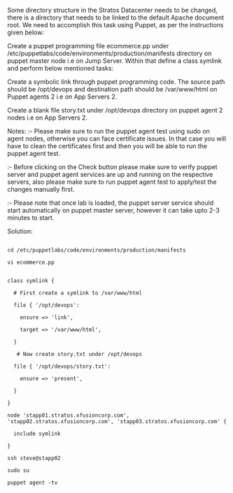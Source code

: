 Some directory structure in the Stratos Datacenter needs to be changed, there is a directory that needs to be linked to the default Apache document root. We need to accomplish this task using Puppet, as per the instructions given below:

Create a puppet programming file ecommerce.pp under /etc/puppetlabs/code/environments/production/manifests directory on puppet master node i.e on Jump Server. Within that define a class symlink and perform below mentioned tasks:

Create a symbolic link through puppet programming code. The source path should be /opt/devops and destination path should be /var/www/html on Puppet agents 2 i.e on App Servers 2.

Create a blank file story.txt under /opt/devops directory on puppet agent 2 nodes i.e on App Servers 2.

Notes: :- Please make sure to run the puppet agent test using sudo on agent nodes, otherwise you can face certificate issues. In that case you will have to clean the certificates first and then you will be able to run the puppet agent test.

:- Before clicking on the Check button please make sure to verify puppet server and puppet agent services are up and running on the respective servers, also please make sure to run puppet agent test to apply/test the changes manually first.

:- Please note that once lab is loaded, the puppet server service should start automatically on puppet master server, however it can take upto 2-3 minutes to start.

Solution:

```

cd /etc/puppetlabs/code/environments/production/manifests

vi ecommerce.pp

```

```

class symlink {

  # First create a symlink to /var/www/html

  file { '/opt/devops':

    ensure => 'link',

    target => '/var/www/html',

  }

   # Now create story.txt under /opt/devops

  file { '/opt/devops/story.txt':

    ensure => 'present',

  }

}

node 'stapp01.stratos.xfusioncorp.com', 'stapp02.stratos.xfusioncorp.com', 'stapp03.stratos.xfusioncorp.com' {

  include symlink

}

```

```
ssh steve@stapp02

sudo su

puppet agent -tv

```